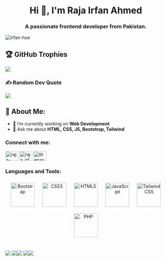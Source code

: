 <h1 align="center">Hi 👋, I'm Raja Irfan Ahmed</h1>
<h3 align="center">A passionate frontend developer from Pakistan.</h3>

<p align="left"> <img src="https://komarev.com/ghpvc/?username=irfan-hue&label=Profile%20views&color=0e75b6&style=flat" alt="irfan-hue" /> </p>

## 🏆 GitHub Trophies
![](https://github-profile-trophy.vercel.app/?username=rajairfanahmed&theme=radical&no-frame=false&no-bg=true&margin-w=4)

### ✍️ Random Dev Quote
![](https://quotes-github-readme.vercel.app/api?type=horizontal&theme=radical)

## 💫 About Me:
- 🔭 I’m currently working on **Web Development**
- 💬 Ask me about **HTML, CSS, JS, Bootstrap, Tailwind**

<h3 align="left">Connect with me:</h3>
<p align="left">
<a href="https://linkedin.com/in/rajairfanahmed" target="_blank"><img align="center" src="https://raw.githubusercontent.com/rahuldkjain/github-profile-readme-generator/master/src/images/icons/Social/linked-in-alt.svg" alt="raja-irfan-ahmed-203682217" height="30" width="40" /></a>
<a href="https://www.behance.net/raja_irfan_ahmed" target="_blank"><img align="center" src="https://raw.githubusercontent.com/rahuldkjain/github-profile-readme-generator/master/src/images/icons/Social/behance.svg" alt="raja_irfan_ahmed" height="30" width="40" /></a>
<a href="https://www.youtube.com/@thepassionator" target="_blank"><img align="center" src="https://raw.githubusercontent.com/rahuldkjain/github-profile-readme-generator/master/src/images/icons/Social/youtube.svg" alt="thepassionator" height="30" width="40" /></a>
</p>

<h3 align="left">Languages and Tools:</h3>
<div align="center">  
<a href="https://getbootstrap.com/docs/3.4/javascript/" target="_blank"><img style="margin: 10px" src="https://profilinator.rishav.dev/skills-assets/bootstrap-plain.svg" alt="Bootstrap" height="75" /></a>  
<a href="https://www.w3schools.com/css/" target="_blank"><img style="margin: 10px" src="https://profilinator.rishav.dev/skills-assets/css3-original-wordmark.svg" alt="CSS3" height="75" /></a>  
<a href="https://en.wikipedia.org/wiki/HTML5" target="_blank"><img style="margin: 10px" src="https://profilinator.rishav.dev/skills-assets/html5-original-wordmark.svg" alt="HTML5" height="75" /></a>  
<a href="https://www.javascript.com/" target="_blank"><img style="margin: 10px" src="https://profilinator.rishav.dev/skills-assets/javascript-original.svg" alt="JavaScript" height="75" /></a>  
<a href="https://www.tailwindcss.com/" target="_blank"><img style="margin: 10px" src="https://profilinator.rishav.dev/skills-assets/tailwindcss.svg" alt="Tailwind CSS" height="75" /></a>  
<a href="https://www.php.net/" target="_blank"><img style="margin: 10px" src="https://profilinator.rishav.dev/skills-assets/php-original.svg" alt="PHP" height="75" /></a>  
</div>
<br />

 ![](http://github-profile-summary-cards.vercel.app/api/cards/profile-details?username=rajairfanahmed&theme=2077)
![](http://github-profile-summary-cards.vercel.app/api/cards/repos-per-language?username=rajairfanahmed&theme=2077)![](http://github-profile-summary-cards.vercel.app/api/cards/most-commit-language?username=rajairfanahmed&theme=2077)
![](http://github-profile-summary-cards.vercel.app/api/cards/stats?username=rajairfanahmed&theme=2077)![](http://github-profile-summary-cards.vercel.app/api/cards/productive-time?username=rajairfanahmed&theme=2077&utcOffset=8)  
